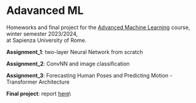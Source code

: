 # Adavanced ML

Homeworks and final project for the [Advanced Machine Learning](https://sites.google.com/di.uniroma1.it/aml-2023-2024) course, winter semester 2023/2024,\
at Sapienza University of Rome.

**Assignment_1**: two-layer Neural Network from scratch

**Assignment_2**:  ConvNN and image classification

**Assignment_3**: Forecasting Human Poses and Predicting Motion - Transformer Architecture

**Final project**: report [here](https://nbviewer.org/github/LM1997610/AdavancedML/blob/main/AML_project/final_report.pdf)\
